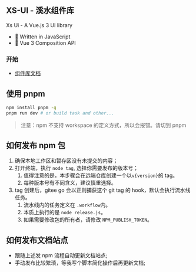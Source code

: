 ## XS-UI - 溪水组件库

<p >Xs Ui - A Vue.js 3 UI library</p>

- 💪 Written in JavaScript
- 💪 Vue 3 Composition API

### 开始

- [组件库文档](https://zhuiyue132.github.io/component-docs)

## 使用 pnpm

```bash
npm install pnpm -g
pnpm run dev # or build task and other...
```

> 注意：npm 不支持 workspace 的定义方式，所以会报错。请切到 pnpm

## 如何发布 npm 包

1. 确保本地工作区和暂存区没有未提交的内容；
1. 打开终端，执行 `node tag`, 选择你需要发布的版本号；
   1. 值得注意的是，本步骤会在远端仓库创建一个以`v{version}`的 tag。
   1. 每种版本号有不同含义，建议慎重选择。
1. tag 创建后，gitee go 会以正则捕获这个 git tag 的 hook，默认会执行流水线任务。
   1. 流水线内的任务定义在 `.workflow`内。
   1. 本质上执行的是 `node release.js`。
   1. 如果需要修改包的所有者，请修改 `NPM_PUBLISH_TOKEN`。

## 如何发布文档站点

- 跟随上述发 npm 流程自动更新文档站点;
- 手动发布比较繁琐，等我写个脚本简化操作后再更新文档;
